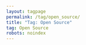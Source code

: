 ```yaml
---
layout: tagpage
permalink: /tag/open_source/
title: "Tag: Open Source"
tag: Open Source
robots: noindex
---
```

